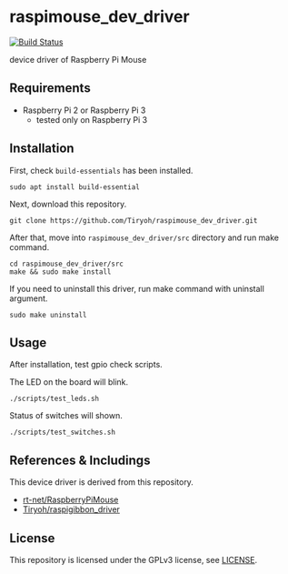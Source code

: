 # raspimouse_dev_driver

[![Build Status](https://travis-ci.org/Tiryoh/raspimouse_dev_driver.svg?branch=master)](https://travis-ci.org/Tiryoh/raspimouse_dev_driver)

device driver of Raspberry Pi Mouse

## Requirements

* Raspberry Pi 2 or Raspberry Pi 3
  * tested only on Raspberry Pi 3

## Installation

First, check `build-essentials` has been installed.

```
sudo apt install build-essential
```

Next, download this repository.

```
git clone https://github.com/Tiryoh/raspimouse_dev_driver.git
```

After that, move into `raspimouse_dev_driver/src` directory and run make command.

```
cd raspimouse_dev_driver/src
make && sudo make install
```

If you need to uninstall this driver, run make command with uninstall argument.

```
sudo make uninstall
```

## Usage

After installation, test gpio check scripts.

The LED on the board will blink.

```
./scripts/test_leds.sh
```

Status of switches will shown.

```
./scripts/test_switches.sh
```


## References & Includings

This device driver is derived from this repository.

* [rt-net/RaspberryPiMouse](https://github.com/rt-net/RaspberryPiMouse)
* [Tiryoh/raspigibbon_driver](https://github.com/Tiryoh/raspigibbon_driver)

## License

This repository is licensed under the GPLv3 license, see [LICENSE](./LICENSE).

